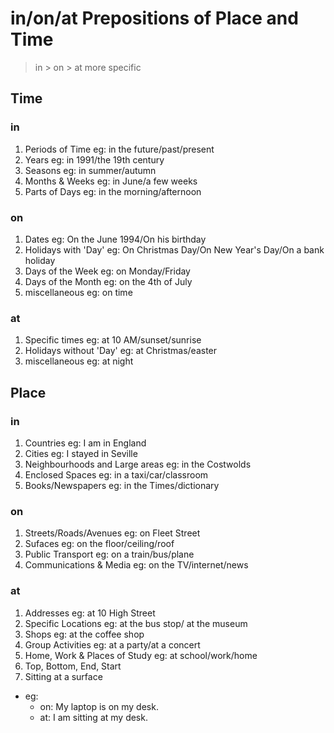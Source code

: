 # in/on/at Prepositions of Place and Time
> in > on > at
> more specific

## Time
### in
1. Periods of Time
eg: in the future/past/present
2. Years
eg: in 1991/the 19th century
3. Seasons
eg: in summer/autumn
4. Months & Weeks
eg: in June/a few weeks
5. Parts of Days
eg: in the morning/afternoon

### on
1. Dates
eg: On the June 1994/On his birthday
2. Holidays with 'Day'
eg: On Christmas Day/On New Year's Day/On a bank holiday
3. Days of the Week
eg: on Monday/Friday
4. Days of the Month
eg: on the 4th of July
5. miscellaneous
eg: on time

### at
1. Specific times
eg: at 10 AM/sunset/sunrise
2. Holidays without 'Day'
eg: at Christmas/easter
3. miscellaneous
eg: at night

## Place

### in
1. Countries
eg: I am in England
2. Cities
eg: I stayed in Seville
3. Neighbourhoods and Large areas
eg: in the Costwolds 
4. Enclosed Spaces
eg: in a taxi/car/classroom
5. Books/Newspapers
eg: in the Times/dictionary

### on
1. Streets/Roads/Avenues
eg: on Fleet Street
2. Sufaces
eg: on the floor/ceiling/roof
3. Public Transport
eg: on a train/bus/plane
4. Communications & Media
eg: on the TV/internet/news

### at
1. Addresses
eg: at 10 High Street
2. Specific Locations
eg: at the bus stop/ at the museum
3. Shops
eg: at the coffee shop
4. Group Activities
eg: at a party/at a concert
5. Home, Work & Places of Study
eg: at school/work/home
6. Top, Bottom, End, Start
7. Sitting at a surface
- eg: 
    - on: My laptop is on my desk.
    - at: I am sitting at my desk.
